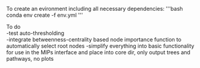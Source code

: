 To create an evironment including all necessary dependencies:
'''bash
conda env create -f env.yml
'''

To do    
-test auto-thresholding   
-integrate betweenness-centrality based node importance function to automatically select root nodes
-simplify everything into basic functionality for use in the MIPs interface and place into core dir, only output trees and pathways, no plots


